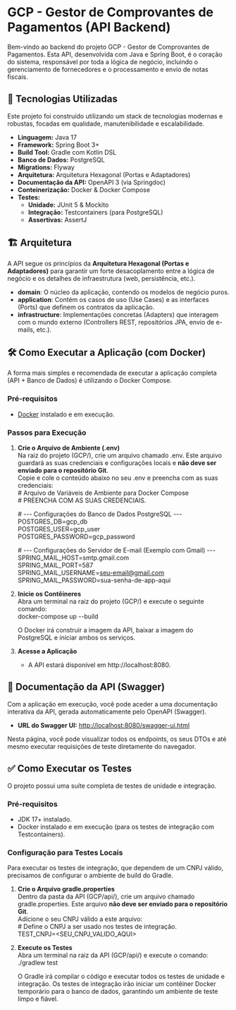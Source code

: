 # **GCP \- Gestor de Comprovantes de Pagamentos (API Backend)**

Bem-vindo ao backend do projeto GCP \- Gestor de Comprovantes de Pagamentos. Esta API, desenvolvida com Java e Spring Boot, é o coração do sistema, responsável por toda a lógica de negócio, incluindo o gerenciamento de fornecedores e o processamento e envio de notas fiscais.

## **🚀 Tecnologias Utilizadas**

Este projeto foi construído utilizando um stack de tecnologias modernas e robustas, focadas em qualidade, manutenibilidade e escalabilidade.

* **Linguagem:** Java 17  
* **Framework:** Spring Boot 3+  
* **Build Tool:** Gradle com Kotlin DSL  
* **Banco de Dados:** PostgreSQL  
* **Migrations:** Flyway  
* **Arquitetura:** Arquitetura Hexagonal (Portas e Adaptadores)  
* **Documentação da API:** OpenAPI 3 (via Springdoc)  
* **Conteinerização:** Docker & Docker Compose  
* **Testes:**  
  * **Unidade:** JUnit 5 & Mockito  
  * **Integração:** Testcontainers (para PostgreSQL)  
  * **Assertivas:** AssertJ

## **🏗️ Arquitetura**

A API segue os princípios da **Arquitetura Hexagonal (Portas e Adaptadores)** para garantir um forte desacoplamento entre a lógica de negócio e os detalhes de infraestrutura (web, persistência, etc.).

* **domain**: O núcleo da aplicação, contendo os modelos de negócio puros.  
* **application**: Contém os casos de uso (Use Cases) e as interfaces (Ports) que definem os contratos da aplicação.  
* **infrastructure**: Implementações concretas (Adapters) que interagem com o mundo externo (Controllers REST, repositórios JPA, envio de e-mails, etc.).

## **🛠️ Como Executar a Aplicação (com Docker)**

A forma mais simples e recomendada de executar a aplicação completa (API \+ Banco de Dados) é utilizando o Docker Compose.

### **Pré-requisitos**

* [Docker](https://www.docker.com/products/docker-desktop/) instalado e em execução.

### **Passos para Execução**

1. **Crie o Arquivo de Ambiente (.env)**  
   Na raiz do projeto (GCP/), crie um arquivo chamado .env. Este arquivo guardará as suas credenciais e configurações locais e **não deve ser enviado para o repositório Git**.  
   Copie e cole o conteúdo abaixo no seu .env e preencha com as suas credenciais:  
   \# Arquivo de Variáveis de Ambiente para Docker Compose  
   \# PREENCHA COM AS SUAS CREDENCIAIS.

   \# \--- Configurações do Banco de Dados PostgreSQL \---  
   POSTGRES\_DB=gcp\_db  
   POSTGRES\_USER=gcp\_user  
   POSTGRES\_PASSWORD=gcp\_password

   \# \--- Configurações do Servidor de E-mail (Exemplo com Gmail) \---  
   SPRING\_MAIL\_HOST=smtp.gmail.com  
   SPRING\_MAIL\_PORT=587  
   SPRING\_MAIL\_USERNAME=seu-email@gmail.com  
   SPRING\_MAIL\_PASSWORD=sua-senha-de-app-aqui

2. **Inicie os Contêineres**  
   Abra um terminal na raiz do projeto (GCP/) e execute o seguinte comando:  
   docker-compose up \--build

   O Docker irá construir a imagem da API, baixar a imagem do PostgreSQL e iniciar ambos os serviços.  
3. **Acesse a Aplicação**  
   * A API estará disponível em http://localhost:8080.

## **📖 Documentação da API (Swagger)**

Com a aplicação em execução, você pode aceder a uma documentação interativa da API, gerada automaticamente pelo OpenAPI (Swagger).

* **URL do Swagger UI:** [http://localhost:8080/swagger-ui.html](https://www.google.com/search?q=http://localhost:8080/swagger-ui.html)

Nesta página, você pode visualizar todos os endpoints, os seus DTOs e até mesmo executar requisições de teste diretamente do navegador.

## **✅ Como Executar os Testes**

O projeto possui uma suíte completa de testes de unidade e integração.

### **Pré-requisitos**

* JDK 17+ instalado.  
* Docker instalado e em execução (para os testes de integração com Testcontainers).

### **Configuração para Testes Locais**

Para executar os testes de integração, que dependem de um CNPJ válido, precisamos de configurar o ambiente de build do Gradle.

1. **Crie o Arquivo gradle.properties**  
   Dentro da pasta da API (GCP/api/), crie um arquivo chamado gradle.properties. Este arquivo **não deve ser enviado para o repositório Git**.  
   Adicione o seu CNPJ válido a este arquivo:  
   \# Define o CNPJ a ser usado nos testes de integração.  
   TEST\_CNPJ=\<SEU\_CNPJ\_VALIDO\_AQUI\>

2. **Execute os Testes**  
   Abra um terminal na raiz da API (GCP/api/) e execute o comando:  
   ./gradlew test

   O Gradle irá compilar o código e executar todos os testes de unidade e integração. Os testes de integração irão iniciar um contêiner Docker temporário para o banco de dados, garantindo um ambiente de teste limpo e fiável.